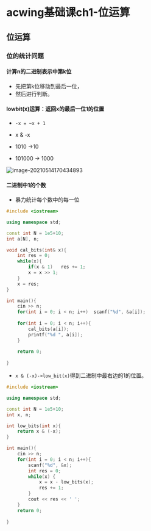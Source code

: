 # acwing基础课ch1-位运算


## 位运算

### 位的统计问题

#### 计算n的二进制表示中第k位

+ 先把第k位移动到最后一位，
+ 然后进行判断。

#### lowbit(x)运算：返回x的最后一位1的位置

+ `-x = ~x + 1` 

+ x & -x
+ 1010 ->10
+ 101000 -> 1000

![image-20210514170434893](https://picture-table.oss-cn-beijing.aliyuncs.com/img/image-20210514170434893.png)

#### 二进制中1的个数

+ 暴力统计每个数中的每一位

``` cpp
#include <iostream>

using namespace std;

const int N = 1e5+10;
int a[N], n;

void cal_bits(int& x){
    int res = 0;
    while(x){
        if(x & 1)   res += 1;
        x = x >> 1;
    }
    x = res;
}

int main(){
    cin >> n;
    for(int i = 0; i < n; i++)  scanf("%d", &a[i]);
    
    for(int i = 0; i < n; i++){
        cal_bits(a[i]);
        printf("%d ", a[i]);
    }
    
    return 0;
    
}
```

+ `x & (-x)->low_bit(x)`得到二进制中最右边的1的位置。

``` cpp
#include <iostream>

using namespace std;

const int N = 1e5+10;
int x, n;

int low_bits(int x){
    return x & (-x);
}

int main(){
    cin >> n;
    for(int i = 0; i < n; i++){
        scanf("%d", &x);
        int res = 0;
        while(x) {
            x = x - low_bits(x);
            res += 1;
        }
        cout << res << ' ';
    }
    return 0;
    
}
```




